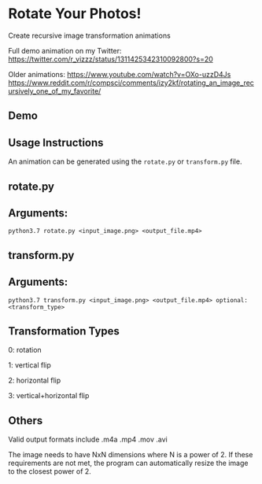 # Rotate Your Photos!
Create recursive image transformation animations

Full demo animation on my Twitter:
https://twitter.com/r_vizzz/status/1311425342310092800?s=20

Older animations:
https://www.youtube.com/watch?v=OXo-uzzD4Js
https://www.reddit.com/r/compsci/comments/izy2kf/rotating_an_image_recursively_one_of_my_favorite/

## Demo

## Usage Instructions

An animation can be generated using the `rotate.py` or `transform.py` file.

## rotate&#46;py

## Arguments:

`python3.7 rotate.py <input_image.png> <output_file.mp4>`

## transform&#46;py

## Arguments:

`python3.7 transform.py <input_image.png> <output_file.mp4> optional: <transform_type>`

## Transformation Types

0: rotation

1: vertical flip

2: horizontal flip

3: vertical+horizontal flip

## Others

Valid output formats include .m4a .mp4 .mov .avi

The image needs to have NxN dimensions where N is a power of 2. If these requirements are not met, the program can automatically resize the image to the closest power of 2.
